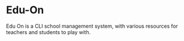 # Edu-On
Edu On is a CLI school management system, with various resources for teachers and students to play with.
